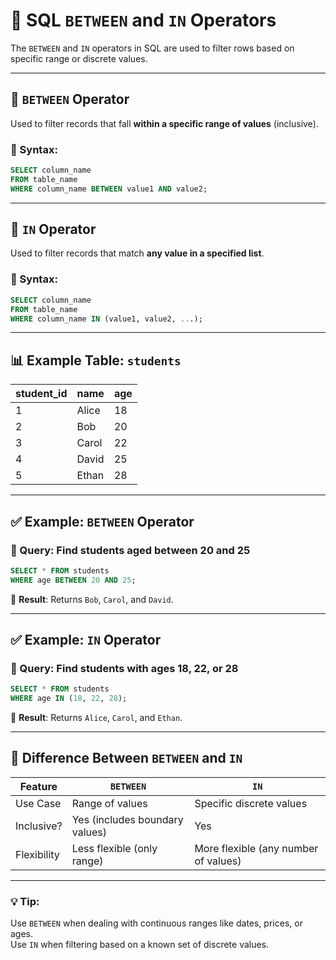 # 🎯 SQL `BETWEEN` and `IN` Operators

The `BETWEEN` and `IN` operators in SQL are used to filter rows based on specific range or discrete values.

---

## 📌 `BETWEEN` Operator

Used to filter records that fall **within a specific range of values** (inclusive).

### 🔧 Syntax:
```sql
SELECT column_name
FROM table_name
WHERE column_name BETWEEN value1 AND value2;
```

---

## 📌 `IN` Operator

Used to filter records that match **any value in a specified list**.

### 🔧 Syntax:
```sql
SELECT column_name
FROM table_name
WHERE column_name IN (value1, value2, ...);
```

---

## 📊 Example Table: `students`

| student_id | name   | age |
|------------|--------|-----|
| 1          | Alice  | 18  |
| 2          | Bob    | 20  |
| 3          | Carol  | 22  |
| 4          | David  | 25  |
| 5          | Ethan  | 28  |

---

## ✅ Example: `BETWEEN` Operator

### 🔹 Query: Find students aged between 20 and 25

```sql
SELECT * FROM students
WHERE age BETWEEN 20 AND 25;
```

📌 **Result**: Returns `Bob`, `Carol`, and `David`.

---

## ✅ Example: `IN` Operator

### 🔹 Query: Find students with ages 18, 22, or 28

```sql
SELECT * FROM students
WHERE age IN (18, 22, 28);
```

📌 **Result**: Returns `Alice`, `Carol`, and `Ethan`.

---

## 🔄 Difference Between `BETWEEN` and `IN`

| Feature      | `BETWEEN`                      | `IN`                                 |
|--------------|--------------------------------|--------------------------------------|
| Use Case     | Range of values                | Specific discrete values              |
| Inclusive?   | Yes (includes boundary values) | Yes                                  |
| Flexibility  | Less flexible (only range)     | More flexible (any number of values) |

---

### 💡 Tip:
Use `BETWEEN` when dealing with continuous ranges like dates, prices, or ages.  
Use `IN` when filtering based on a known set of discrete values.
